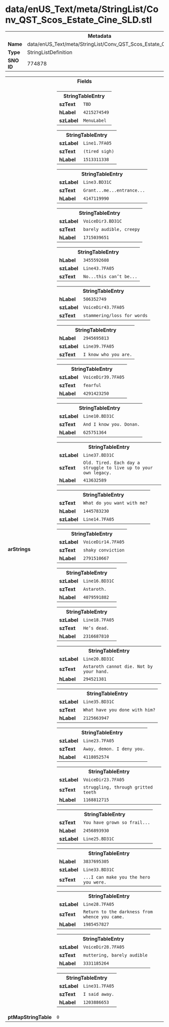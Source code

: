 <h1>data/enUS_Text/meta/StringList/Conv_QST_Scos_Estate_Cine_SLD.stl</h1><table><tr><th colspan="100%">Metadata</th></tr><tr><td><b>Name</b></td><td>data/enUS_Text/meta/StringList/Conv_QST_Scos_Estate_Cine_SLD.stl</td></tr><tr><td><b>Type</b></td><td>StringListDefinition</td></tr><tr><td><b>SNO ID</b></td><td>774878</td></tr></table>

<table><tr><th colspan="100%">Fields</th></tr><tr><td><b>arStrings</b></td><td><table><tr><th colspan="100%">StringTableEntry</th></tr><tr><td><b>szText</b></td><td><code>TBD</code></td></tr><tr><td><b>hLabel</b></td><td><code>4215274549</code></td></tr><tr><td><b>szLabel</b></td><td><code>MenuLabel</code></td></tr></table>


<table><tr><th colspan="100%">StringTableEntry</th></tr><tr><td><b>szLabel</b></td><td><code>Line1.7FA05</code></td></tr><tr><td><b>szText</b></td><td><code>(tired sigh)</code></td></tr><tr><td><b>hLabel</b></td><td><code>1513311338</code></td></tr></table>


<table><tr><th colspan="100%">StringTableEntry</th></tr><tr><td><b>szLabel</b></td><td><code>Line3.BD31C</code></td></tr><tr><td><b>szText</b></td><td><code>Grant...me...entrance...</code></td></tr><tr><td><b>hLabel</b></td><td><code>4147119990</code></td></tr></table>


<table><tr><th colspan="100%">StringTableEntry</th></tr><tr><td><b>szLabel</b></td><td><code>VoiceDir3.BD31C</code></td></tr><tr><td><b>szText</b></td><td><code>barely audible, creepy</code></td></tr><tr><td><b>hLabel</b></td><td><code>1715039651</code></td></tr></table>


<table><tr><th colspan="100%">StringTableEntry</th></tr><tr><td><b>hLabel</b></td><td><code>3455592608</code></td></tr><tr><td><b>szLabel</b></td><td><code>Line43.7FA05</code></td></tr><tr><td><b>szText</b></td><td><code>No...this can’t be...</code></td></tr></table>


<table><tr><th colspan="100%">StringTableEntry</th></tr><tr><td><b>hLabel</b></td><td><code>506352749</code></td></tr><tr><td><b>szLabel</b></td><td><code>VoiceDir43.7FA05</code></td></tr><tr><td><b>szText</b></td><td><code>stammering/loss for words</code></td></tr></table>


<table><tr><th colspan="100%">StringTableEntry</th></tr><tr><td><b>hLabel</b></td><td><code>2945695813</code></td></tr><tr><td><b>szLabel</b></td><td><code>Line39.7FA05</code></td></tr><tr><td><b>szText</b></td><td><code>I know who you are.</code></td></tr></table>


<table><tr><th colspan="100%">StringTableEntry</th></tr><tr><td><b>szLabel</b></td><td><code>VoiceDir39.7FA05</code></td></tr><tr><td><b>szText</b></td><td><code>fearful</code></td></tr><tr><td><b>hLabel</b></td><td><code>4291423250</code></td></tr></table>


<table><tr><th colspan="100%">StringTableEntry</th></tr><tr><td><b>szLabel</b></td><td><code>Line10.BD31C</code></td></tr><tr><td><b>szText</b></td><td><code>And I know you. Donan.</code></td></tr><tr><td><b>hLabel</b></td><td><code>625751364</code></td></tr></table>


<table><tr><th colspan="100%">StringTableEntry</th></tr><tr><td><b>szLabel</b></td><td><code>Line37.BD31C</code></td></tr><tr><td><b>szText</b></td><td><code>Old. Tired. Each day a struggle to live up to your own legacy.</code></td></tr><tr><td><b>hLabel</b></td><td><code>413632589</code></td></tr></table>


<table><tr><th colspan="100%">StringTableEntry</th></tr><tr><td><b>szText</b></td><td><code>What do you want with me?</code></td></tr><tr><td><b>hLabel</b></td><td><code>1445783230</code></td></tr><tr><td><b>szLabel</b></td><td><code>Line14.7FA05</code></td></tr></table>


<table><tr><th colspan="100%">StringTableEntry</th></tr><tr><td><b>szLabel</b></td><td><code>VoiceDir14.7FA05</code></td></tr><tr><td><b>szText</b></td><td><code>shaky conviction</code></td></tr><tr><td><b>hLabel</b></td><td><code>2791510667</code></td></tr></table>


<table><tr><th colspan="100%">StringTableEntry</th></tr><tr><td><b>szLabel</b></td><td><code>Line16.BD31C</code></td></tr><tr><td><b>szText</b></td><td><code>Astaroth.</code></td></tr><tr><td><b>hLabel</b></td><td><code>4079591882</code></td></tr></table>


<table><tr><th colspan="100%">StringTableEntry</th></tr><tr><td><b>szLabel</b></td><td><code>Line18.7FA05</code></td></tr><tr><td><b>szText</b></td><td><code>He’s dead.</code></td></tr><tr><td><b>hLabel</b></td><td><code>2316687810</code></td></tr></table>


<table><tr><th colspan="100%">StringTableEntry</th></tr><tr><td><b>szLabel</b></td><td><code>Line20.BD31C</code></td></tr><tr><td><b>szText</b></td><td><code>Astaroth cannot die. Not by your hand.</code></td></tr><tr><td><b>hLabel</b></td><td><code>294521381</code></td></tr></table>


<table><tr><th colspan="100%">StringTableEntry</th></tr><tr><td><b>szLabel</b></td><td><code>Line35.BD31C</code></td></tr><tr><td><b>szText</b></td><td><code>What have you done with him?</code></td></tr><tr><td><b>hLabel</b></td><td><code>2125663947</code></td></tr></table>


<table><tr><th colspan="100%">StringTableEntry</th></tr><tr><td><b>szLabel</b></td><td><code>Line23.7FA05</code></td></tr><tr><td><b>szText</b></td><td><code>Away, demon. I deny you.</code></td></tr><tr><td><b>hLabel</b></td><td><code>4118052574</code></td></tr></table>


<table><tr><th colspan="100%">StringTableEntry</th></tr><tr><td><b>szLabel</b></td><td><code>VoiceDir23.7FA05</code></td></tr><tr><td><b>szText</b></td><td><code>struggling, through gritted teeth</code></td></tr><tr><td><b>hLabel</b></td><td><code>1168812715</code></td></tr></table>


<table><tr><th colspan="100%">StringTableEntry</th></tr><tr><td><b>szText</b></td><td><code>You have grown so frail...</code></td></tr><tr><td><b>hLabel</b></td><td><code>2456893930</code></td></tr><tr><td><b>szLabel</b></td><td><code>Line25.BD31C</code></td></tr></table>


<table><tr><th colspan="100%">StringTableEntry</th></tr><tr><td><b>hLabel</b></td><td><code>3837695305</code></td></tr><tr><td><b>szLabel</b></td><td><code>Line33.BD31C</code></td></tr><tr><td><b>szText</b></td><td><code>...I can make you the hero you were.</code></td></tr></table>


<table><tr><th colspan="100%">StringTableEntry</th></tr><tr><td><b>szLabel</b></td><td><code>Line28.7FA05</code></td></tr><tr><td><b>szText</b></td><td><code>Return to the darkness from whence you came.</code></td></tr><tr><td><b>hLabel</b></td><td><code>1985457827</code></td></tr></table>


<table><tr><th colspan="100%">StringTableEntry</th></tr><tr><td><b>szLabel</b></td><td><code>VoiceDir28.7FA05</code></td></tr><tr><td><b>szText</b></td><td><code>muttering, barely audible</code></td></tr><tr><td><b>hLabel</b></td><td><code>3331185264</code></td></tr></table>


<table><tr><th colspan="100%">StringTableEntry</th></tr><tr><td><b>szLabel</b></td><td><code>Line31.7FA05</code></td></tr><tr><td><b>szText</b></td><td><code>I said away.</code></td></tr><tr><td><b>hLabel</b></td><td><code>1203886653</code></td></tr></table>


</td></tr><tr><td><b>ptMapStringTable</b></td><td><code>0</code></td></tr></table>

